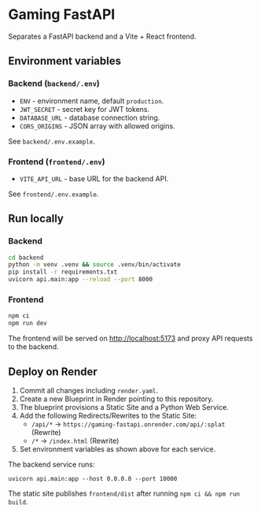 # Gaming FastAPI

Separates a FastAPI backend and a Vite + React frontend.

## Environment variables

### Backend (`backend/.env`)

- `ENV` - environment name, default `production`.
- `JWT_SECRET` - secret key for JWT tokens.
- `DATABASE_URL` - database connection string.
- `CORS_ORIGINS` - JSON array with allowed origins.

See `backend/.env.example`.

### Frontend (`frontend/.env`)

- `VITE_API_URL` - base URL for the backend API.

See `frontend/.env.example`.

## Run locally

### Backend

```bash
cd backend
python -m venv .venv && source .venv/bin/activate
pip install -r requirements.txt
uvicorn api.main:app --reload --port 8000
```

### Frontend

```bash
npm ci
npm run dev
```

The frontend will be served on [http://localhost:5173](http://localhost:5173) and proxy API requests to the backend.

## Deploy on Render

1. Commit all changes including `render.yaml`.
2. Create a new Blueprint in Render pointing to this repository.
3. The blueprint provisions a Static Site and a Python Web Service.
4. Add the following Redirects/Rewrites to the Static Site:
   - `/api/*` → `https://gaming-fastapi.onrender.com/api/:splat` (Rewrite)
   - `/*` → `/index.html` (Rewrite)
5. Set environment variables as shown above for each service.

The backend service runs:

```
uvicorn api.main:app --host 0.0.0.0 --port 10000
```

The static site publishes `frontend/dist` after running `npm ci && npm run build`.

